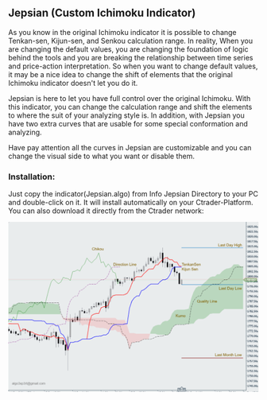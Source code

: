 ## Jepsian (Custom Ichimoku Indicator)


As you know in the original Ichimoku indicator it is possible to change Tenkan-sen, Kijun-sen, and Senkou calculation range. In reality, When you are changing the default values,  you are changing the foundation of logic behind the tools and you are breaking the relationship between time series and price-action interpretation. So when you want to change default values, it may be a nice idea to change the shift of elements that the original Ichimoku indicator doesn't let you do it.

Jepsian is here to let you have full control over the original Ichimoku. With this indicator, you can change the calculation range and shift the elements to where the suit of your analyzing style is. In addition, with Jepsian you have two extra curves that are usable for some special conformation and analyzing.

Have pay attention all the curves in Jepsian are customizable and you can change the visual side to what you want or disable them.

### Installation:

Just copy the indicator(Jepsian.algo) from Info Jepsian Directory to your PC and double-click on it. It will install automatically on your Ctrader-Platform. You can also download it directly from the Ctrader network:      




![Jepsian Preview with detail](Preview-1.png)


